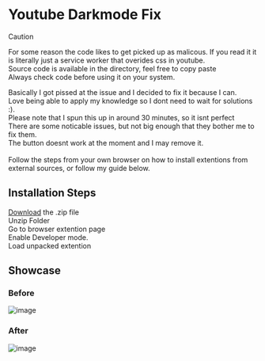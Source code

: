 # Youtube Darkmode Fix

> [!CAUTION]
> For some reason the code likes to get picked up as malicous. If you read it it is literally just a service worker that overides css in youtube. <br>
> Source code is available in the directory, feel free to copy paste <br>
> Always check code before using it on your system.

Basically I got pissed at the issue and I decided to fix it because I can.
<br>
Love being able to apply my knowledge so I dont need to wait for solutions :).
<br>
Please note that I spun this up in around 30 minutes, so it isnt perfect
<br>
There are some noticable issues, but not big enough that they bother me to fix them.
<br>
The button doesnt work at the moment and I may remove it.
<br>
<br>
Follow the steps from your own browser on how to install extentions from external sources, or follow my guide below.

## Installation Steps
[Download](https://github.com/conotoium/Youtube-Darkmode/archive/refs/tags/Release1.zip) the .zip file
<br>
Unzip Folder
<br>
Go to browser extention page
<br>
Enable Developer mode.
<br>
Load unpacked extention


## Showcase
### Before
![image](https://github.com/user-attachments/assets/a08a72a3-16fc-4b95-9ba7-8aef85df5721)


### After

![image](https://github.com/user-attachments/assets/e2d08426-15cc-44db-8406-ba937296ec2e)

